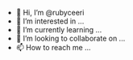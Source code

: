 - 👋 Hi, I’m @rubyceeri
- 👀 I’m interested in ...
- 🌱 I’m currently learning ...
- 💞️ I’m looking to collaborate on ...
- 📫 How to reach me ...

<!---
rubyceeri/rubyceeri is a ✨ special ✨ repository because its `README.md` (this file) appears on your GitHub profile.
You can click the Preview link to take a look at your changes.
--->
